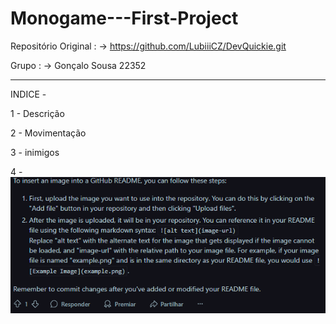 # Monogame---First-Project

Repositório Original :
 -> https://github.com/LubiiiCZ/DevQuickie.git

 Grupo :
  -> Gonçalo Sousa 22352
  _________________________________________________________________________________

  INDICE -

  1 - Descrição

  2 - Movimentação

  3 - inimigos

  4 - ![bruh](prints/image.png)